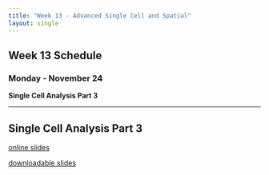```yaml
---
title: "Week 13 - Advanced Single Cell and Spatial"
layout: single
---
```


## Week 13 Schedule

### Monday - November 24
**Single Cell Analysis Part 3**

---

## Single Cell Analysis Part 3

[online slides](https://docs.google.com/presentation/d/1A2cqLqpZqajCRBVDUR5zS5wbWsH8X_lbo-uwdVyAK04/present?usp=sharing)

[downloadable slides](https://docs.google.com/presentation/d/1A2cqLqpZqajCRBVDUR5zS5wbWsH8X_lbo-uwdVyAK04/export/pptx)
